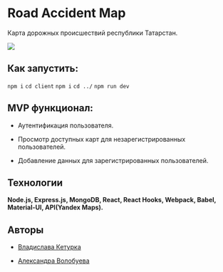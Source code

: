 
# Road Accident Map

  

Карта дорожных происшествий республики Татарстан.

  

![](preview.gif)

  

## Как запустить:

  

``npm i``
``cd client`` 
``npm i``
``cd ../``
``npm run dev``

  
  

## MVP функционал:

  

- Аутентификация пользователя.

- Просмотр доступных карт для незарегистрированных пользователей.

- Добавление данных для зарегистрированных пользователей.

  
  

## Технологии

  

**Node.js, Express.js, MongoDB, React, React Hooks, Webpack, Babel, Material-UI, API(Yandex Maps).**

  

## Авторы

  

-  [Владислава Кетурка](https://github.com/LevVPaname)

-  [Александра Волобуева](https://github.com/RabbitWithoutaHat/)

  
  
  
